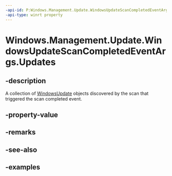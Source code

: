 ```yaml
---
-api-id: P:Windows.Management.Update.WindowsUpdateScanCompletedEventArgs.Updates
-api-type: winrt property
---
```


# Windows.Management.Update.WindowsUpdateScanCompletedEventArgs.Updates

<!--
public System.Collections.Generic.IReadOnlyList<Windows.Management.Update.WindowsUpdate> Updates { get; }
-->


## -description
A collection of [WindowsUpdate](./windowsupdate.md) objects discovered by the scan that triggered the scan completed event.

## -property-value

## -remarks

## -see-also

## -examples


